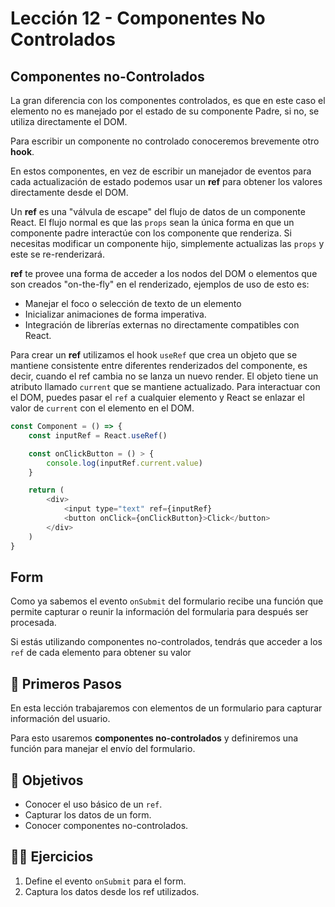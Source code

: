 # Lección 12 - Componentes No Controlados

## Componentes no-Controlados

La gran diferencia con los componentes controlados, es que en este caso el elemento no es manejado por el estado de su componente Padre, si no, se utiliza directamente el DOM.

Para escribir un componente no controlado conoceremos brevemente otro **hook**.

En estos componentes, en vez de escribir un manejador de eventos para cada actualización de estado podemos usar un **ref** para obtener los valores directamente desde el DOM.

Un **ref** es una "válvula de escape" del flujo de datos de un componente React. El flujo normal es que las `props` sean la única forma en que un componente padre interactúe con los componente que renderiza. Si necesitas modificar un componente hijo, simplemente actualizas las `props` y este se re-renderizará.

**ref** te provee una forma de acceder a los nodos del DOM o elementos que son creados "on-the-fly" en el renderizado, ejemplos de uso de esto es:

- Manejar el foco o selección de texto de un elemento
- Inicializar animaciones de forma imperativa.
- Integración de librerías externas no directamente compatibles con React.

Para crear un **ref** utilizamos el hook `useRef` que crea un objeto que se mantiene consistente entre diferentes renderizados del componente, es decir, cuando el ref cambia no se lanza un nuevo render. El objeto tiene un atributo llamado `current` que se mantiene actualizado. Para interactuar con el DOM, puedes pasar el `ref` a cualquier elemento y React se enlazar el valor de `current` con el elemento en el DOM.

```javascript
const Component = () => {
	const inputRef = React.useRef()

	const onClickButton = () > {
		console.log(inputRef.current.value)
	}

	return (
		<div>
			<input type="text" ref={inputRef}
			<button onClick={onClickButton}>Click</button>
		</div>
	)
}
```

## Form

Como ya sabemos el evento `onSubmit` del formulario recibe una función que permite capturar o reunir la información del formularia para después ser procesada.

Si estás utilizando componentes no-controlados, tendrás que acceder a los `ref` de cada elemento para obtener su valor

## 🐾 Primeros Pasos

En esta lección trabajaremos con elementos de un formulario para capturar información del usuario.

Para esto usaremos **componentes no-controlados** y definiremos una función para manejar el envío del formulario.

## 🎯 Objetivos

- Conocer el uso básico de un `ref`.
- Capturar los datos de un form.
- Conocer componentes no-controlados.

## 🏋️‍♂️ Ejercicios

1. Define el evento `onSubmit` para el form.
2. Captura los datos desde los ref utilizados.
